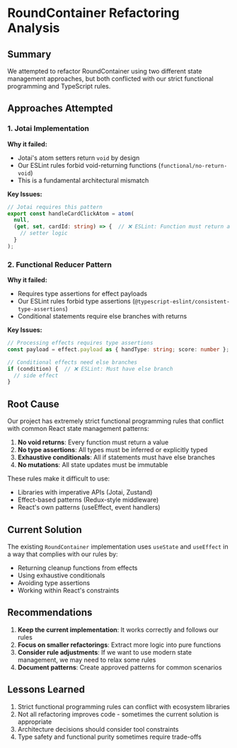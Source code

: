 # RoundContainer Refactoring Analysis

## Summary

We attempted to refactor RoundContainer using two different state management approaches, but both conflicted with our strict functional programming and TypeScript rules.

## Approaches Attempted

### 1. Jotai Implementation

**Why it failed:**
- Jotai's atom setters return `void` by design
- Our ESLint rules forbid void-returning functions (`functional/no-return-void`)
- This is a fundamental architectural mismatch

**Key Issues:**
```typescript
// Jotai requires this pattern
export const handleCardClickAtom = atom(
  null,
  (get, set, cardId: string) => {  // ❌ ESLint: Function must return a value
    // setter logic
  }
);
```

### 2. Functional Reducer Pattern

**Why it failed:**
- Requires type assertions for effect payloads
- Our ESLint rules forbid type assertions (`@typescript-eslint/consistent-type-assertions`)
- Conditional statements require else branches with returns

**Key Issues:**
```typescript
// Processing effects requires type assertions
const payload = effect.payload as { handType: string; score: number }; // ❌ ESLint: No type assertions

// Conditional effects need else branches
if (condition) {  // ❌ ESLint: Must have else branch
  // side effect
}
```

## Root Cause

Our project has extremely strict functional programming rules that conflict with common React state management patterns:

1. **No void returns**: Every function must return a value
2. **No type assertions**: All types must be inferred or explicitly typed
3. **Exhaustive conditionals**: All if statements must have else branches
4. **No mutations**: All state updates must be immutable

These rules make it difficult to use:
- Libraries with imperative APIs (Jotai, Zustand)
- Effect-based patterns (Redux-style middleware)
- React's own patterns (useEffect, event handlers)

## Current Solution

The existing `RoundContainer` implementation uses `useState` and `useEffect` in a way that complies with our rules by:
- Returning cleanup functions from effects
- Using exhaustive conditionals
- Avoiding type assertions
- Working within React's constraints

## Recommendations

1. **Keep the current implementation**: It works correctly and follows our rules
2. **Focus on smaller refactorings**: Extract more logic into pure functions
3. **Consider rule adjustments**: If we want to use modern state management, we may need to relax some rules
4. **Document patterns**: Create approved patterns for common scenarios

## Lessons Learned

1. Strict functional programming rules can conflict with ecosystem libraries
2. Not all refactoring improves code - sometimes the current solution is appropriate
3. Architecture decisions should consider tool constraints
4. Type safety and functional purity sometimes require trade-offs